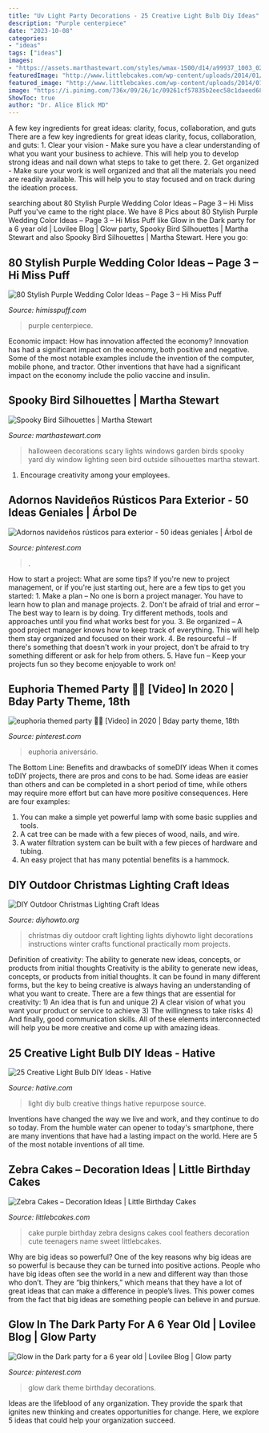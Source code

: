 ```yaml
---
title: "Uv Light Party Decorations - 25 Creative Light Bulb Diy Ideas"
description: "Purple centerpiece"
date: "2023-10-08"
categories:
- "ideas"
tags: ["ideas"]
images:
- "https://assets.marthastewart.com/styles/wmax-1500/d14/a99937_1003_02/a99937_1003_02_sq.jpg?itok=JWXcGCtG"
featuredImage: "http://www.littlebcakes.com/wp-content/uploads/2014/01/Purple-Zebra-Cake.jpg"
featured_image: "http://www.littlebcakes.com/wp-content/uploads/2014/01/Purple-Zebra-Cake.jpg"
image: "https://i.pinimg.com/736x/09/26/1c/09261cf57835b2eec58c1daeed68ea4c.jpg"
ShowToc: true
author: "Dr. Alice Blick MD"
---
```



A few key ingredients for great ideas: clarity, focus, collaboration, and guts
There are a few key ingredients for great ideas clarity, focus, collaboration, and guts: 1. Clear your vision - Make sure you have a clear understanding of what you want your business to achieve. This will help you to develop strong ideas and nail down what steps to take to get there.
2. Get organized - Make sure your work is well organized and that all the materials you need are readily available. This will help you to stay focused and on track during the ideation process.

	

		
searching about 80 Stylish Purple Wedding Color Ideas – Page 3 – Hi Miss Puff you've came to the right place. We have 8 Pics about 80 Stylish Purple Wedding Color Ideas – Page 3 – Hi Miss Puff like Glow in the Dark party for a 6 year old | Lovilee Blog | Glow party, Spooky Bird Silhouettes | Martha Stewart and also Spooky Bird Silhouettes | Martha Stewart. Here you go:
		
    
## 80 Stylish Purple Wedding Color Ideas – Page 3 – Hi Miss Puff

<img loading=lazy src="http://www.himisspuff.com/wp-content/uploads/2016/10/purple-wedding-centerpiece-ideas.jpg" onerror="this.onerror=null;this.src='https://tse3.mm.bing.net/th?id=OIP.Yuu2_TevZzQJjOos7duOOQHaLH&amp;pid=15.1';" alt="80 Stylish Purple Wedding Color Ideas – Page 3 – Hi Miss Puff">

_Source: himisspuff.com_

>purple centerpiece. 

	

Economic impact: How has innovation affected the economy?
Innovation has had a significant impact on the economy, both positive and negative. Some of the most notable examples include the invention of the computer, mobile phone, and tractor. Other inventions that have had a significant impact on the economy include the polio vaccine and insulin.

    
## Spooky Bird Silhouettes | Martha Stewart

<img loading=lazy src="https://assets.marthastewart.com/styles/wmax-1500/d14/a99937_1003_02/a99937_1003_02_sq.jpg?itok=JWXcGCtG" onerror="this.onerror=null;this.src='https://tse2.mm.bing.net/th?id=OIP.cIKO6I4UXqV1vbr34SfR0wHaHa&amp;pid=15.1';" alt="Spooky Bird Silhouettes | Martha Stewart">

_Source: marthastewart.com_

>halloween decorations scary lights windows garden birds spooky yard diy window lighting seen bird outside silhouettes martha stewart. 

	

1. Encourage creativity among your employees.

    
## Adornos Navideños Rústicos Para Exterior - 50 Ideas Geniales | Árbol De

<img loading=lazy src="https://i.pinimg.com/736x/52/f4/91/52f4919467e3ed4baf8368eb4f27b8e6.jpg" onerror="this.onerror=null;this.src='https://tse1.mm.bing.net/th?id=OIP.b_tF5A_yCtp7BOVnRkmCSAHaHa&amp;pid=15.1';" alt="Adornos navideños rústicos para exterior - 50 ideas geniales | Árbol de">

_Source: pinterest.com_

>. 

	

How to start a project: What are some tips?
If you're new to project management, or if you're just starting out, here are a few tips to get you started: 1. Make a plan – No one is born a project manager. You have to learn how to plan and manage projects. 2. Don't be afraid of trial and error – The best way to learn is by doing. Try different methods, tools and approaches until you find what works best for you. 3. Be organized – A good project manager knows how to keep track of everything. This will help them stay organized and focused on their work. 4. Be resourceful – If there's something that doesn't work in your project, don't be afraid to try something different or ask for help from others. 5. Have fun – Keep your projects fun so they become enjoyable to work on!

    
## Euphoria Themed Party 🤩🤩 [Video] In 2020 | Bday Party Theme, 18th

<img loading=lazy src="https://i.pinimg.com/736x/09/26/1c/09261cf57835b2eec58c1daeed68ea4c.jpg" onerror="this.onerror=null;this.src='https://tse2.mm.bing.net/th?id=OIP.IeIxjGmkgDOEIRVBHDPh9AHaNK&amp;pid=15.1';" alt="euphoria themed party 🤩🤩 [Video] in 2020 | Bday party theme, 18th">

_Source: pinterest.com_

>euphoria aniversário. 

	

The Bottom Line: Benefits and drawbacks of someDIY ideas
When it comes toDIY projects, there are pros and cons to be had. Some ideas are easier than others and can be completed in a short period of time, while others may require more effort but can have more positive consequences. Here are four examples: 
1. You can make a simple yet powerful lamp with some basic supplies and tools.
2. A cat tree can be made with a few pieces of wood, nails, and wire.
3. A water filtration system can be built with a few pieces of hardware and tubing. 
4. An easy project that has many potential benefits is a hammock.

    
## DIY Outdoor Christmas Lighting Craft Ideas

<img loading=lazy src="http://www.diyhowto.org/wp-content/uploads/DIYHowto-DIY-Christmas-Light-Craft-Ideas-09.jpg" onerror="this.onerror=null;this.src='https://tse3.mm.bing.net/th?id=OIP.81w0UjF0Cz9Blcqy6801IwHaNQ&amp;pid=15.1';" alt="DIY Outdoor Christmas Lighting Craft Ideas">

_Source: diyhowto.org_

>christmas diy outdoor craft lighting lights diyhowto light decorations instructions winter crafts functional practically mom projects. 

	

Definition of creativity: The ability to generate new ideas, concepts, or products from initial thoughts
Creativity is the ability to generate new ideas, concepts, or products from initial thoughts. It can be found in many different forms, but the key to being creative is always having an understanding of what you want to create. There are a few things that are essential for creativity: 1) An idea that is fun and unique 2) A clear vision of what you want your product or service to achieve 3) The willingness to take risks 4) And finally, good communication skills. All of these elements interconnected will help you be more creative and come up with amazing ideas.

    
## 25 Creative Light Bulb DIY Ideas - Hative

<img loading=lazy src="https://hative.com/wp-content/uploads/2015/04/light-bulb-ideas/25-creative-light-bulb-diy-ideas.jpg" onerror="this.onerror=null;this.src='https://tse3.mm.bing.net/th?id=OIP.gWM_Q35sIyXxy099CDWbIAHaNB&amp;pid=15.1';" alt="25 Creative Light Bulb DIY Ideas - Hative">

_Source: hative.com_

>light diy bulb creative things hative repurpose source. 

	

Inventions have changed the way we live and work, and they continue to do so today. From the humble water can opener to today's smartphone, there are many inventions that have had a lasting impact on the world. Here are 5 of the most notable inventions of all time.

    
## Zebra Cakes – Decoration Ideas | Little Birthday Cakes

<img loading=lazy src="http://www.littlebcakes.com/wp-content/uploads/2014/01/Purple-Zebra-Cake.jpg" onerror="this.onerror=null;this.src='https://tse3.mm.bing.net/th?id=OIP.9FLF1sxO89gi3PtxKDdR4wHaLJ&amp;pid=15.1';" alt="Zebra Cakes – Decoration Ideas | Little Birthday Cakes">

_Source: littlebcakes.com_

>cake purple birthday zebra designs cakes cool feathers decoration cute teenagers name sweet littlebcakes. 

	

Why are big ideas so powerful?
One of the key reasons why big ideas are so powerful is because they can be turned into positive actions. People who have big ideas often see the world in a new and different way than those who don’t. They are “big thinkers,” which means that they have a lot of great ideas that can make a difference in people’s lives. This power comes from the fact that big ideas are something people can believe in and pursue.

    
## Glow In The Dark Party For A 6 Year Old | Lovilee Blog | Glow Party

<img loading=lazy src="https://i.pinimg.com/736x/c9/ba/cd/c9bacd160ee11df563ff833c7d6f6b75.jpg" onerror="this.onerror=null;this.src='https://tse1.mm.bing.net/th?id=OIP.Wt7oGY7w2gDOFOxmkNl3fQHaLR&amp;pid=15.1';" alt="Glow in the Dark party for a 6 year old | Lovilee Blog | Glow party">

_Source: pinterest.com_

>glow dark theme birthday decorations. 

	

Ideas are the lifeblood of any organization. They provide the spark that ignites new thinking and creates opportunities for change. Here, we explore 5 ideas that could help your organization succeed.

